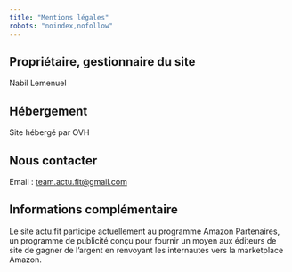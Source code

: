 ```yaml
---
title: "Mentions légales"
robots: "noindex,nofollow"
---
```


## Propriétaire, gestionnaire du site
Nabil Lemenuel

## Hébergement
Site hébergé par OVH

## Nous contacter
Email : team.actu.fit@gmail.com

## Informations complémentaire
Le site actu.fit participe actuellement au programme Amazon Partenaires, un programme de publicité conçu pour fournir un moyen aux éditeurs de site de gagner de l’argent en renvoyant les internautes vers la marketplace Amazon.
